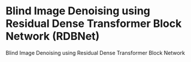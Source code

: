 # Blind Image Denoising using Residual Dense Transformer Block Network (RDBNet)

Blind Image Denoising using Residual Dense Transformer Block Network
